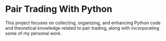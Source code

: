 # Pair Trading With Python


This project focuses on collecting, organizing, and enhancing Python code and theoretical knowledge related to pair trading, along with incorporating some of my personal work.
